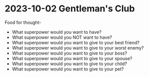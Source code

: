 # 2023-10-02 Gentleman's Club


Food for thought-

* What superpower would you want to have?
* What superpower would you NOT want to have?
* What superpower would you want to give to your best friend?
* What superpower would you want to give to your worst enemy?
* What superpower would you want to give to your boss?
* What superpower would you want to give to your spouse?
* What superpower would you want to give to your child?
* What superpower would you want to give to your pet?


